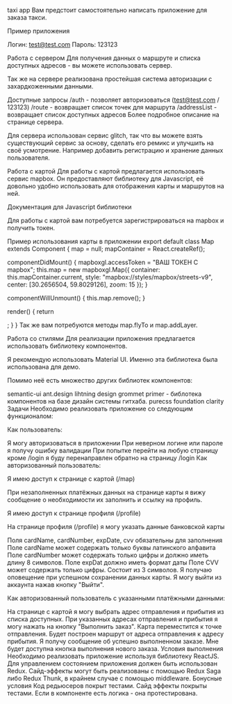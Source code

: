 taxi app
Вам предстоит самостоятельно написать приложение для заказа такси.

Пример приложения

Логин: test@test.com Пароль: 123123

Работа с сервером
Для получения данных о маршруте и списка доступных адресов - вы можете использовать сервер.

Так же на сервере реализована простейшая система авторизации с захардкоженными данными.

Доступные запросы
/auth - позволяет авторизоваться (test@test.com / 123123)
/route - возвращает список точек для маршрута
/addressList - возвращает список доступных адресов
Более подробное описание на странице сервера.

Для сервера использован сервис glitch, так что вы можете взять существующий сервис за основу, сделать его ремикс и улучшить на своё усмотрение. Например добавить регистрацию и хранение данных пользователя.

Работа с картой
Для работы с картой предлагается использовать сервис mapbox. Он предоставляют библиотеку для Javascript, её довольно удобно использовать для отображения карты и маршрутов на ней.

Документация для Jаvascript библиотеки

Для работы с картой вам потребуется зарегистрироваться на mapbox и получить токен.

Пример использования карты в приложении
export default class Map extends Component {
  map = null;
  mapContainer = React.createRef();

  componentDidMount() {
    mapboxgl.accessToken = "ВАШ ТОКЕН С mapbox";
    this.map = new mapboxgl.Map({
      container: this.mapContainer.current,
      style: "mapbox://styles/mapbox/streets-v9",
      center: [30.2656504, 59.8029126],
      zoom: 15
    });
  }

  componentWillUnmount() {
    this.map.remove();
  }

  render() {
    return <div ref={this.mapContainer} />;
  }
}
Так же вам потребуются методы map.flyTo и map.addLayer.

Работа со стилями
Для реализации приложения предлагается использовать библиотеку компонентов.

Я рекомендую использовать Material UI. Именно эта библиотека была использована для демо.

Помимо неё есть множество других библиотек компонентов:

semantic-ui
ant.design
lihtning design
grommet
primer - библотека компонентов на базе дизайн системы гитхаба.
purecss
foundation
clarity
Задачи
Необходимо реализовать приложение со следующим функционалом:

Как пользователь:

Я могу авторизоваться в приложении
При неверном логине или пароле я получу ошибку валидации
При попытке перейти на любую страницу кроме /login я буду перенаправлен обратно на страницу /login
Как авторизованный пользователь:

Я имею доступ к странице с картой (/map)

При незаполненных платёжных данных на странице карты я вижу сообщение о необходимости их заполнить и ссылку на профиль.

Я имею доступ к странице профиля (/profile)

На странице профиля (/profile) я могу указать данные банковской карты

Поля cardName, cardNumber, expDate, cvv обязательны для заполнения
Поле cardName может содержать только буквы латинского алфавита
Поле cardNumber может содержать только цифры и должно иметь длину 8 символов.
Поле expDat должно иметь формат даты
Поле CVV может содержать только цифры. Состоит из 3 символов.
Я получаю оповещение при успешном сохранении данных карты.
Я могу выйти из аккаунта нажав кнопку "Выйти".

Как авторизованный пользователь с указанными платёжными данными:

На странице с картой я могу выбрать адрес отправления и прибытия из списка доступных.
При указанных адресах отправления и прибытия я могу нажать на кнопку "Выполнить заказ".
Карта переместится к точке отправления.
Будет построен маршрут от адреса отправления к адресу прибытия.
Я получу сообщение об успешно выполненном заказе.
Мне будет доступна кнопка выполнения нового заказа.
Условия выполнения
Необходимо реализовать приложение используя библиотеку ReactJS.
Для управлением состоянием приложения должен быть использован Redux.
Сайд-эффекты могут быть реализованы с помощью Redux Saga либо Redux Thunk, в крайнем случае с помощью middleware.
Бонусные условия
Код редьюсеров покрыт тестами.
Сайд эффекты покрыты тестами.
Если в компоненте есть логика - она протестирована.